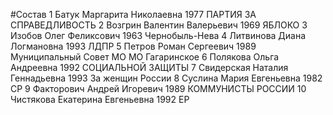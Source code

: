 #Состав
1 Батук Маргарита Николаевна 1977 ПАРТИЯ ЗА СПРАВЕДЛИВОСТЬ
2 Возгрин Валентин Валерьевич 1969 ЯБЛОКО
3 Изобов Олег Феликсович 1963 Чернобыль-Нева
4 Литвинова Диана Логмановна 1993 ЛДПР
5 Петров Роман Сергеевич 1989 Муниципальный Совет МО МО Гагаринское
6 Полякова Ольга Андреевна 1992 СОЦИАЛЬНОЙ ЗАЩИТЫ
7 Свидерская Наталия Геннадьевна 1993 За женщин России
8 Суслина Мария Евгеньевна 1982 СР
9 Факторович Андрей Игоревич 1989 КОММУНИСТЫ РОССИИ
10 Чистякова Екатерина Евгеньевна 1992 ЕР
